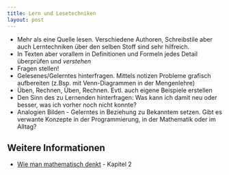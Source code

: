 ```yaml
---
title: Lern und Lesetechniken
layout: post
---
```


* Mehr als eine Quelle lesen. Verschiedene Authoren, Schreibstile aber auch Lerntechniken über den selben Stoff sind sehr hilfreich.
* In Texten aber vorallem in Definitionen und Formeln jedes Detail überprüfen und *verstehen*
* Fragen stellen!
* Gelesenes/Gelerntes hinterfragen. Mittels notizen Probleme grafisch aufbereiten (z.Bsp. mit Venn-Diagrammen in der Mengenlehre)
* Üben, Rechnen, Üben, Rechnen. Evtl. auch eigene Beispiele erstellen
* Den Sinn des zu Lernenden hinterfragen: Was kann ich damit neu oder besser, was ich vorher noch nicht konnte?
* Analogien Bilden - Gelerntes in Beziehung zu Bekanntem setzen. Gibt es verwante Konzepte in der Programmierung, in der Mathematik oder im Alltag?

## Weitere Informationen
* [Wie man mathematisch denkt](http://www.springer.com/gp/book/9783827429971) - Kapitel 2
